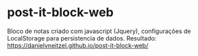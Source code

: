 # post-it-block-web
Bloco de notas criado com javascript (Jquery), configurações de LocalStorage para persistencia de dados.
Resultado: <a href="https://danielvneitzel.github.io/post-it-block-web/" target="_blank" >https://danielvneitzel.github.io/post-it-block-web/</a>
